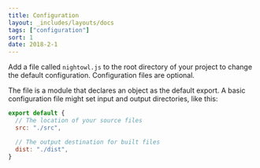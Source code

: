 ```yaml
---
title: Configuration
layout: _includes/layouts/docs
tags: ["configuration"]
sort: 1
date: 2018-2-1
---
```


Add a file called `nightowl.js` to the root directory of your project to change
the default configuration. Configuration files are optional.

The file is a module that declares an object as the default export. A basic
configuration file might set input and output directories, like this:

```js
export default {
  // The location of your source files
  src: "./src",

  // The output destination for built files
  dist: "./dist",
}
```
